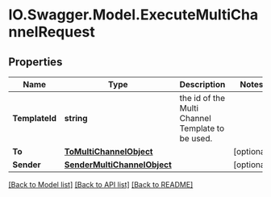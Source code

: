 # IO.Swagger.Model.ExecuteMultiChannelRequest
## Properties

Name | Type | Description | Notes
------------ | ------------- | ------------- | -------------
**TemplateId** | **string** | the id of the Multi Channel Template to be used. | 
**To** | [**ToMultiChannelObject**](ToMultiChannelObject.md) |  | [optional] 
**Sender** | [**SenderMultiChannelObject**](SenderMultiChannelObject.md) |  | [optional] 

[[Back to Model list]](../README.md#documentation-for-models) [[Back to API list]](../README.md#documentation-for-api-endpoints) [[Back to README]](../README.md)

